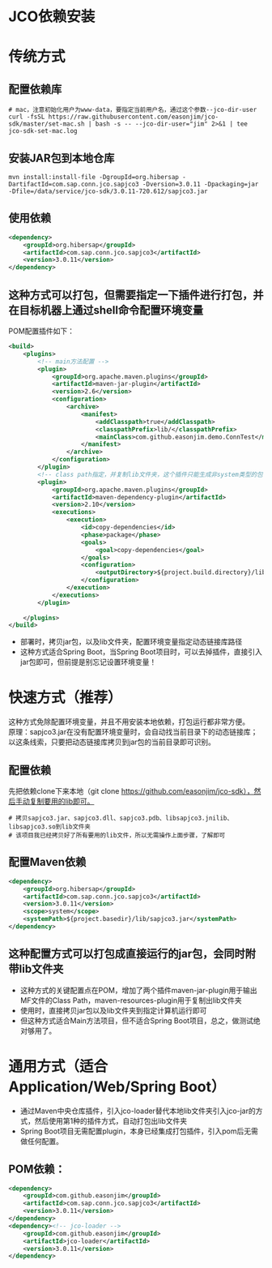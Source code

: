 # JCO依赖安装
# 传统方式
## 配置依赖库
```shell
# mac，注意初始化用户为www-data，要指定当前用户名，通过这个参数--jco-dir-user
curl -fsSL https://raw.githubusercontent.com/easonjim/jco-sdk/master/set-mac.sh | bash -s -- --jco-dir-user="jim" 2>&1 | tee jco-sdk-set-mac.log
```
## 安装JAR包到本地仓库
```shell
mvn install:install-file -DgroupId=org.hibersap -DartifactId=com.sap.conn.jco.sapjco3 -Dversion=3.0.11 -Dpackaging=jar -Dfile=/data/service/jco-sdk/3.0.11-720.612/sapjco3.jar
```
## 使用依赖
```xml
<dependency>
    <groupId>org.hibersap</groupId>
    <artifactId>com.sap.conn.jco.sapjco3</artifactId>
    <version>3.0.11</version>
</dependency>
```
## 这种方式可以打包，但需要指定一下插件进行打包，并在目标机器上通过shell命令配置环境变量
POM配置插件如下：
```xml
<build>
	<plugins>
        <!-- main方法配置 -->
		<plugin>
			<groupId>org.apache.maven.plugins</groupId>
			<artifactId>maven-jar-plugin</artifactId>
			<version>2.6</version>
			<configuration>
				<archive>
					<manifest>
						<addClasspath>true</addClasspath>
						<classpathPrefix>lib/</classpathPrefix>
						<mainClass>com.github.easonjim.demo.ConnTest</mainClass>
					</manifest>
				</archive>
			</configuration>
		</plugin>
		<!-- class path指定，并复制lib文件夹，这个插件只能生成非system类型的包，如果scope使用了system之后会造成失效 -->
		<plugin>
			<groupId>org.apache.maven.plugins</groupId>
			<artifactId>maven-dependency-plugin</artifactId>
			<version>2.10</version>
			<executions>
				<execution>
					<id>copy-dependencies</id>
					<phase>package</phase>
					<goals>
						<goal>copy-dependencies</goal>
					</goals>
					<configuration>
						<outputDirectory>${project.build.directory}/lib</outputDirectory>
					</configuration>
				</execution>
			</executions>
		</plugin>
 
	</plugins>
</build>
```
* 部署时，拷贝jar包，以及lib文件夹，配置环境变量指定动态链接库路径
* 这种方式适合Spring Boot，当Spring Boot项目时，可以去掉插件，直接引入jar包即可，但前提是别忘记设置环境变量！


# 快速方式（推荐）
这种方式免除配置环境变量，并且不用安装本地依赖，打包运行都非常方便。  
原理：sapjco3.jar在没有配置环境变量时，会自动找当前目录下的动态链接库；以这条线索，只要把动态链接库拷贝到jar包的当前目录即可识别。
## 配置依赖
先把依赖clone下来本地（git clone https://github.com/easonjim/jco-sdk），然后手动复制要用的lib即可。
```shell
# 拷贝sapjco3.jar、sapjco3.dll、sapjco3.pdb、libsapjco3.jnilib、libsapjco3.so到lib文件夹
# 该项目我已经拷贝好了所有要用的lib文件，所以无需操作上面步骤，了解即可
```
## 配置Maven依赖
```xml
<dependency>
    <groupId>org.hibersap</groupId>
    <artifactId>com.sap.conn.jco.sapjco3</artifactId>
    <version>3.0.11</version>
    <scope>system</scope>
    <systemPath>${project.basedir}/lib/sapjco3.jar</systemPath>
</dependency>
```
## 这种配置方式可以打包成直接运行的jar包，会同时附带lib文件夹
* 这种方式的关键配置点在POM，增加了两个插件maven-jar-plugin用于输出MF文件的Class Path，maven-resources-plugin用于复制出lib文件夹
* 使用时，直接拷贝jar包以及lib文件夹到指定计算机运行即可
* 但这种方式适合Main方法项目，但不适合Spring Boot项目，总之，做测试绝对够用了。


# 通用方式（适合Application/Web/Spring Boot）
* 通过Maven中央仓库插件，引入jco-loader替代本地lib文件夹引入jco-jar的方式，然后使用第1种的插件方式，自动打包出lib文件夹
* Spring Boot项目无需配置plugin，本身已经集成打包插件，引入pom后无需做任何配置。  
## POM依赖：
```xml
<dependency>
    <groupId>com.github.easonjim</groupId>
    <artifactId>com.sap.conn.jco.sapjco3</artifactId>
    <version>3.0.11</version>
</dependency>
<dependency><!-- jco-loader -->
    <groupId>com.github.easonjim</groupId>
    <artifactId>jco-loader</artifactId>
    <version>3.0.11</version>
</dependency>
```
